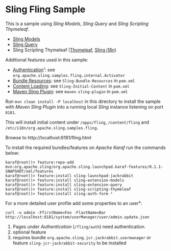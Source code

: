 Sling Fling Sample
==================

This is a sample using _Sling Models_, _Sling Query_ and _Sling Scripting Thymeleaf_.

* [Sling Models](http://sling.apache.org/documentation/bundles/models.html)
* [Sling Query](https://github.com/Cognifide/Sling-Query)
* Sling Scripting Thymeleaf ([Thymeleaf](http://www.thymeleaf.org/), [Sling i18n](http://sling.apache.org/documentation/bundles/internationalization-support-i18n.html))

Additional features used in this sample:

* [Authentication](http://www.thymeleaf.org/)¹: see `org.apache.sling.samples.fling.internal.Activator`
* [Bundle Resources](http://sling.apache.org/documentation/bundles/bundle-resources-extensions-bundleresource.html): see `Sling-Bundle-Resources` in `pom.xml`
* [Content Loading](http://sling.apache.org/documentation/bundles/content-loading-jcr-contentloader.html): see `Sling-Initial-Content` in `pom.xml`
* [Maven Sling Plugin](http://sling.apache.org/documentation/development/sling.html): see `maven-sling-plugin` in `pom.xml`

Run `mvn clean install -P localhost` in this directory to install the sample with _Maven Sling Plugin_ into a running local _Sling_ instance listening on port `8181`.

This will install initial content under `/apps/fling`, `/content/fling` and `/etc/i18n/org.apache.sling.samples.fling`.

Browse to http://localhost:8181/fling.html

To install the required bundles/features on _Apache Karaf_ run the commands below:

    karaf@root()> feature:repo-add mvn:org.apache.sling/org.apache.sling.launchpad.karaf-features/0.1.1-SNAPSHOT/xml/features
    karaf@root()> feature:install sling-launchpad-jackrabbit
    karaf@root()> feature:install sling-extension-models
    karaf@root()> feature:install sling-extension-query
    karaf@root()> feature:install sling-scripting-thymeleaf
    karaf@root()> feature:install sling-auth-form ²

For a more detailed user profile add some properties to an user³:

    curl -u admin -FfirstName=Foo -FlastName=Bar http://localhost:8181/system/userManager/user/admin.update.json

1. Pages under _Authentication_ (`/fling/auth`) need authentication.
2. optional feature
3. requires bundle `org.apache.sling.jcr.jackrabbit.usermanager` or feature `sling-jcr-jackrabbit-security` to be installed
